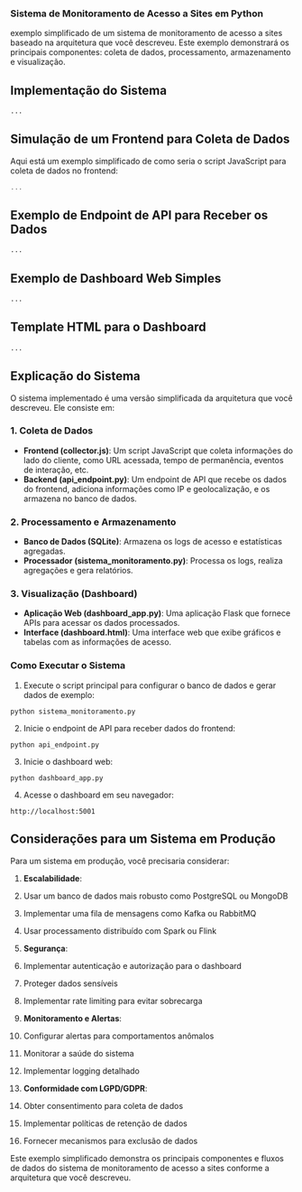 ### Sistema de Monitoramento de Acesso a Sites em Python

exemplo simplificado de um sistema de monitoramento de acesso a sites baseado na arquitetura que você descreveu. Este exemplo demonstrará os principais componentes: coleta de dados, processamento, armazenamento e visualização.

## Implementação do Sistema

```python project="Sistema de Monitoramento de Acesso" file="sistema_monitoramento.py"
...
```

## Simulação de um Frontend para Coleta de Dados

Aqui está um exemplo simplificado de como seria o script JavaScript para coleta de dados no frontend:

```javascript project="Sistema de Monitoramento de Acesso" file="collector.js"
...
```

## Exemplo de Endpoint de API para Receber os Dados

```python project="Sistema de Monitoramento de Acesso" file="api_endpoint.py"
...
```

## Exemplo de Dashboard Web Simples

```python project="Sistema de Monitoramento de Acesso" file="dashboard_app.py"
...
```

## Template HTML para o Dashboard

```html project="Sistema de Monitoramento de Acesso" file="templates/dashboard.html"
...
```

## Explicação do Sistema

O sistema implementado é uma versão simplificada da arquitetura que você descreveu. Ele consiste em:

### 1. Coleta de Dados

- **Frontend (collector.js)**: Um script JavaScript que coleta informações do lado do cliente, como URL acessada, tempo de permanência, eventos de interação, etc.
- **Backend (api_endpoint.py)**: Um endpoint de API que recebe os dados do frontend, adiciona informações como IP e geolocalização, e os armazena no banco de dados.


### 2. Processamento e Armazenamento

- **Banco de Dados (SQLite)**: Armazena os logs de acesso e estatísticas agregadas.
- **Processador (sistema_monitoramento.py)**: Processa os logs, realiza agregações e gera relatórios.


### 3. Visualização (Dashboard)

- **Aplicação Web (dashboard_app.py)**: Uma aplicação Flask que fornece APIs para acessar os dados processados.
- **Interface (dashboard.html)**: Uma interface web que exibe gráficos e tabelas com as informações de acesso.


### Como Executar o Sistema

1. Execute o script principal para configurar o banco de dados e gerar dados de exemplo:

```plaintext
python sistema_monitoramento.py
```


2. Inicie o endpoint de API para receber dados do frontend:

```plaintext
python api_endpoint.py
```


3. Inicie o dashboard web:

```plaintext
python dashboard_app.py
```


4. Acesse o dashboard em seu navegador:

```plaintext
http://localhost:5001
```




## Considerações para um Sistema em Produção

Para um sistema em produção, você precisaria considerar:

1. **Escalabilidade**:

1. Usar um banco de dados mais robusto como PostgreSQL ou MongoDB
2. Implementar uma fila de mensagens como Kafka ou RabbitMQ
3. Usar processamento distribuído com Spark ou Flink



2. **Segurança**:

1. Implementar autenticação e autorização para o dashboard
2. Proteger dados sensíveis
3. Implementar rate limiting para evitar sobrecarga



3. **Monitoramento e Alertas**:

1. Configurar alertas para comportamentos anômalos
2. Monitorar a saúde do sistema
3. Implementar logging detalhado



4. **Conformidade com LGPD/GDPR**:

1. Obter consentimento para coleta de dados
2. Implementar políticas de retenção de dados
3. Fornecer mecanismos para exclusão de dados





Este exemplo simplificado demonstra os principais componentes e fluxos de dados do sistema de monitoramento de acesso a sites conforme a arquitetura que você descreveu.
